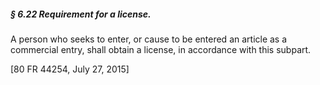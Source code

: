 ##### § 6.22 Requirement for a license. #####

A person who seeks to enter, or cause to be entered an article as a commercial entry, shall obtain a license, in accordance with this subpart.

[80 FR 44254, July 27, 2015]